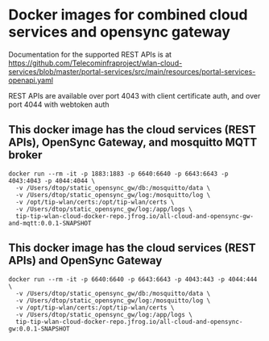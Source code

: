 # Docker images for combined cloud services and opensync gateway

Documentation for the supported REST APIs is at <https://github.com/Telecominfraproject/wlan-cloud-services/blob/master/portal-services/src/main/resources/portal-services-openapi.yaml> 

REST APIs are available over port 4043 with client certificate auth, and over port 4044 with webtoken auth


## This docker image has the cloud services (REST APIs), OpenSync Gateway, and mosquitto MQTT broker  

    docker run --rm -it -p 1883:1883 -p 6640:6640 -p 6643:6643 -p 4043:4043 -p 4044:4044 \
      -v /Users/dtop/static_opensync_gw/db:/mosquitto/data \
      -v /Users/dtop/static_opensync_gw/log:/mosquitto/log \
      -v /opt/tip-wlan/certs:/opt/tip-wlan/certs \
      -v /Users/dtop/static_opensync_gw/log:/app/logs \
      tip-tip-wlan-cloud-docker-repo.jfrog.io/all-cloud-and-opensync-gw-and-mqtt:0.0.1-SNAPSHOT


## This docker image has the cloud services (REST APIs) and OpenSync Gateway 

    docker run --rm -it -p 6640:6640 -p 6643:6643 -p 4043:443 -p 4044:444 \
      -v /Users/dtop/static_opensync_gw/db:/mosquitto/data \
      -v /Users/dtop/static_opensync_gw/log:/mosquitto/log \
      -v /opt/tip-wlan/certs:/opt/tip-wlan/certs \
      -v /Users/dtop/static_opensync_gw/log:/app/logs \
      tip-tip-wlan-cloud-docker-repo.jfrog.io/all-cloud-and-opensync-gw:0.0.1-SNAPSHOT
